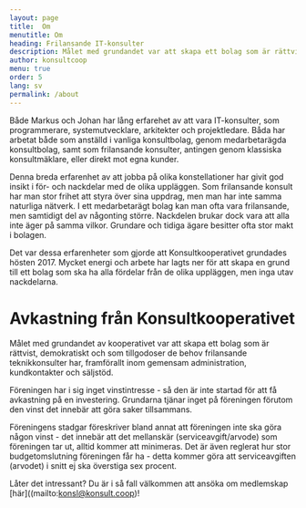```yaml
---
layout: page
title:  Om
menutitle: Om
heading: Frilansande IT-konsulter
description: Målet med grundandet var att skapa ett bolag som är rättvist, demokratiskt och som tillgodoser de behov frilansande teknikkonsulter har.
author: konsultcoop
menu: true
order: 5
lang: sv
permalink: /about
---
```


Både Markus och Johan har lång erfarehet av att vara IT-konsulter, som programmerare, systemutvecklare, arkitekter och projektledare. Båda har arbetat både som anställd i vanliga konsultbolag, genom medarbetarägda konsultbolag, samt som frilansande konsulter, antingen genom klassiska konsultmäklare, eller direkt mot egna kunder.

Denna breda erfarenhet av att jobba på olika konstellationer har givit god insikt i för- och nackdelar med de olika uppläggen. Som frilansande konsult har man stor frihet att styra över sina uppdrag, men man har inte samma naturliga nätverk. I ett medarbetarägt bolag kan man ofta vara frilansande, men samtidigt del av någonting större. Nackdelen brukar dock vara att alla inte äger på samma vilkor. Grundare och tidiga ägare besitter ofta stor makt i bolagen.

Det var dessa erfarenheter som gjorde att Konsultkooperativet grundades hösten 2017. Mycket energi och arbete har lagts ner för att skapa en grund till ett bolag som ska ha alla fördelar från de olika uppläggen, men inga utav nackdelarna.

# Avkastning från Konsultkooperativet

Målet med grundandet av kooperativet var att skapa ett bolag som är rättvist, demokratiskt och som tillgodoser de behov frilansande teknikkonsulter har, framförallt inom gemensam administration, kundkontakter och säljstöd.

Föreningen har i sig inget vinstintresse - så den är inte startad för att få avkastning på en investering. Grundarna tjänar inget på föreningen förutom den vinst det innebär att göra saker tillsammans.

Föreningens stadgar föreskriver bland annat att föreningen inte ska göra någon vinst - det innebär att det mellanskär (serviceavgift/arvode) som föreningen tar ut, alltid kommer att minimeras. Det är även reglerat hur stor budgetomslutning föreningen får ha - detta kommer göra att serviceavgiften (arvodet) i snitt ej ska överstiga sex procent.

Låter det intressant? Du är i så fall välkommen att ansöka om medlemskap [här]((mailto:konsl@konsult.coop)!
